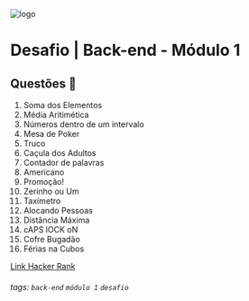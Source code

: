 ![logo](https://i.imgur.com/xG74tOh.png)

# Desafio | Back-end - Módulo 1

## Questões 🏫

001. Soma dos Elementos
002. Média Aritimética
003. Números dentro de um intervalo
004. Mesa de Poker
005. Truco
006. Caçula dos Adultos
007. Contador de palavras
008. Americano
009. Promoção!
010. Zerinho ou Um
011. Taxímetro
012. Alocando Pessoas
013. Distância Máxima
014. cAPS lOCK oN
015. Cofre Bugadão
016. Férias na Cubos

[Link Hacker Rank](https://www.hackerrank.com/contests/desafio-de-logica-modulo-1-turma-ifood/challenges)

###### tags: `back-end` `módulo 1` `desafio`
